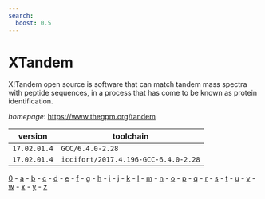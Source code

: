 ```yaml
---
search:
  boost: 0.5
---
```

# XTandem

X!Tandem open source is software that can match tandem mass  spectra with peptide sequences, in a process that has come to be known as  protein identification.

*homepage*: <https://www.thegpm.org/tandem>

version | toolchain
--------|----------
``17.02.01.4`` | ``GCC/6.4.0-2.28``
``17.02.01.4`` | ``iccifort/2017.4.196-GCC-6.4.0-2.28``

[0](../0/index.md) - [a](../a/index.md) - [b](../b/index.md) - [c](../c/index.md) - [d](../d/index.md) - [e](../e/index.md) - [f](../f/index.md) - [g](../g/index.md) - [h](../h/index.md) - [i](../i/index.md) - [j](../j/index.md) - [k](../k/index.md) - [l](../l/index.md) - [m](../m/index.md) - [n](../n/index.md) - [o](../o/index.md) - [p](../p/index.md) - [q](../q/index.md) - [r](../r/index.md) - [s](../s/index.md) - [t](../t/index.md) - [u](../u/index.md) - [v](../v/index.md) - [w](../w/index.md) - [x](../x/index.md) - [y](../y/index.md) - [z](../z/index.md)

